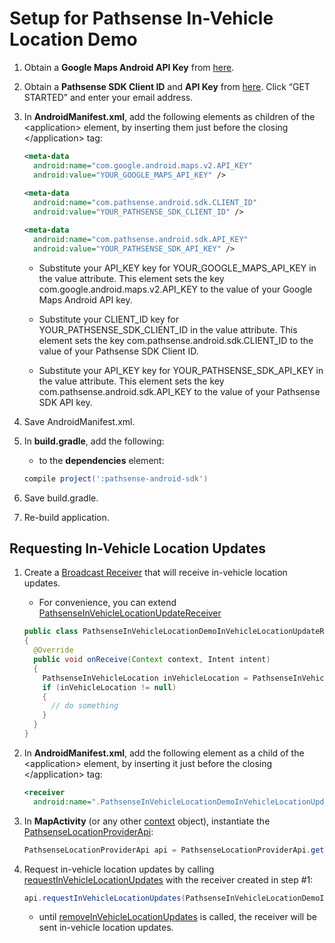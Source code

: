 Setup for Pathsense In-Vehicle Location Demo
===================================
1. Obtain a **Google Maps Android API Key** from [here](https://developers.google.com/maps/documentation/android/signup).

2. Obtain a **Pathsense SDK Client ID** and **API Key** from [here](https://pathsense.com/). Click “GET STARTED” and enter your email address.

3. In **AndroidManifest.xml**, add the following elements as children of the &#060;application&#062; element, by inserting them just before the closing &#060;/application&#062; tag:

    ```xml
    <meta-data 
      android:name="com.google.android.maps.v2.API_KEY" 
      android:value="YOUR_GOOGLE_MAPS_API_KEY" />
          
    <meta-data 
      android:name="com.pathsense.android.sdk.CLIENT_ID" 
      android:value="YOUR_PATHSENSE_SDK_CLIENT_ID" />

    <meta-data 
      android:name="com.pathsense.android.sdk.API_KEY" 
      android:value="YOUR_PATHSENSE_SDK_API_KEY" />
    ```
    
    * Substitute your API_KEY key for YOUR_GOOGLE_MAPS_API_KEY in the value attribute. This element sets the key com.google.android.maps.v2.API_KEY to the value of your Google Maps Android API key.

    * Substitute your CLIENT_ID key for YOUR_PATHSENSE_SDK_CLIENT_ID in the value attribute. This element sets the key com.pathsense.android.sdk.CLIENT_ID to the value of your Pathsense SDK Client ID.

    * Substitute your API_KEY key for YOUR_PATHSENSE_SDK_API_KEY in the value attribute. This element sets the key com.pathsense.android.sdk.API_KEY to the value of your Pathsense SDK API key.

4. Save AndroidManifest.xml.

5. In **build.gradle**, add the following:
   
    * to the **dependencies** element:

    ```groovy
    compile project(':pathsense-android-sdk')
    ```

6. Save build.gradle.

7. Re-build application.

Requesting In-Vehicle Location Updates
-------------
1. Create a [Broadcast Receiver](http://developer.android.com/reference/android/content/BroadcastReceiver.html) that will receive in-vehicle location updates.

    * For convenience, you can extend [PathsenseInVehicleLocationUpdateReceiver](http://docs.pathsense.io/android/sdk/location/2.3.0.0/com/pathsense/android/sdk/location/PathsenseInVehicleLocationUpdateReceiver.html)

    ```java
    public class PathsenseInVehicleLocationDemoInVehicleLocationUpdateReceiver extends BroadcastReceiver
    {
      @Override
      public void onReceive(Context context, Intent intent)
      {  
        PathsenseInVehicleLocation inVehicleLocation = PathsenseInVehicleLocation.fromIntent(intent);
        if (inVehicleLocation != null)
        {
          // do something
        }
      }
    }
    ```

2. In **AndroidManifest.xml**, add the following element as a child of the &#060;application&#062; element, by inserting it just before the closing &#060;/application&#062; tag:

    ```xml
    <receiver  
      android:name=".PathsenseInVehicleLocationDemoInVehicleLocationUpdateReceiver" />
    ```

3. In **MapActivity** (or any other [context](http://developer.android.com/reference/android/content/Context.html) object), instantiate the [PathsenseLocationProviderApi](http://docs.pathsense.io/android/sdk/location/2.3.0.0/com/pathsense/android/sdk/location/PathsenseLocationProviderApi.html):

    ```java
    PathsenseLocationProviderApi api = PathsenseLocationProviderApi.getInstance(context);
    ```

4. Request in-vehicle location updates by calling [requestInVehicleLocationUpdates](http://docs.pathsense.io/android/sdk/location/2.3.0.0/com/pathsense/android/sdk/location/PathsenseLocationProviderApi.html#requestInVehicleLocationUpdates-java.lang.Class-) with the receiver created in step #1:

    ```java
    api.requestInVehicleLocationUpdates(PathsenseInVehicleLocationDemoInVehicleLocationUpdateReceiver.class);
    ```

    * until [removeInVehicleLocationUpdates](http://docs.pathsense.io/android/sdk/location/2.3.0.0/com/pathsense/android/sdk/location/PathsenseLocationProviderApi.html#removeInVehicleLocationUpdates--) is called, the receiver will be sent in-vehicle location updates.
